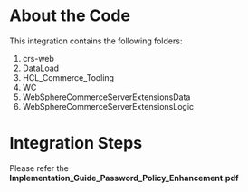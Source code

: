 # About the Code
This integration contains the following folders:
1.	crs-web
2.	DataLoad
3.	HCL_Commerce_Tooling
4.	WC
5.	WebSphereCommerceServerExtensionsData
6.	WebSphereCommerceServerExtensionsLogic


# Integration Steps
Please refer the **Implementation_Guide_Password_Policy_Enhancement.pdf**